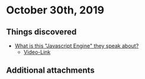 # October 30th, 2019

## Things discovered

* [What is this "Javascript Engine" they speak about?](https://dev.to/comscience/what-is-this-javascript-engine-they-speak-about-2imn)
    * [Video-Link](https://www.youtube.com/watch?v=KM9coMpy5sQ)

## Additional attachments



